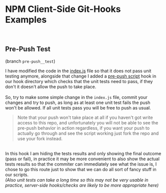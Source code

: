 # NPM Client-Side Git-Hooks Examples

\
&NewLine;
## Pre-Push Test

(branch `pre-push__test`)

I have modified the code in the [index.js](./index.js) file so that it does not pass unit testing anymore, alongside that change I added a [pre-push script](git-hooks/pre-commit) hook in our hook directory which checks that the unit tests need to pass, if they don't it doesn't allow the push to take place.
\
\
So, try to make some simple change in the `index.js` file, commit your changes and try to push, as long as at least one unit test fails the push won't be allowed. If all unit tests pass you will be free to push as usual.

> Note that your push won't take place at all if you haven't got write access to this repo, and unfortunately you will not be able to see the pre-push behavior in action regardless, if you want your push to actually go through and see the script working just fork the repo and use your fork instead.

\
In this hook I am hiding the tests results and only showing the final outcome (pass or fail), in practice it may be more convenient to also show the actual tests results so that the commiter can immediately see what the issue is, I chose to go this route just to show that we can do all sort of fancy stuff in our scripts.
\
_(Also unit tests can take a long time so this may not be very usable in practice, server-side hooks/checks are likely to be more appropriate here)_